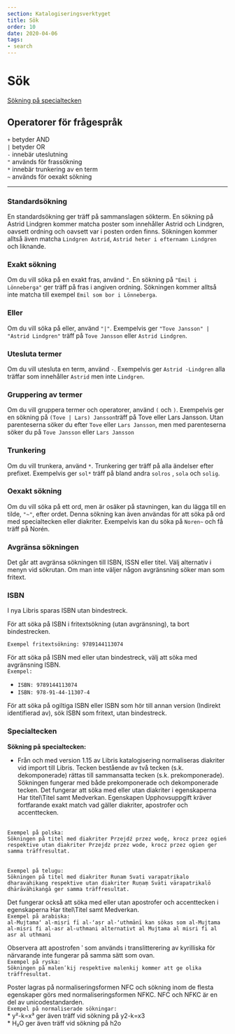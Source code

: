 ```yaml
---
section: Katalogiseringsverktyget
title: Sök
order: 10
date: 2020-04-06
tags:
- search
---
```


# Sök

[Sökning på specialtecken](#specialtecken)

## Operatorer för frågespråk

   `+` betyder AND  
   `|` betyder OR  
   `-` innebär uteslutning  
   `"` används för frassökning  
   `*` innebär trunkering av en term  
   `~` används för oexakt sökning

---

### Standardsökning

En standardsökning ger träff på sammanslagen sökterm. En sökning på Astrid Lindgren kommer matcha poster som innehåller Astrid och Lindgren, oavsett ordning och oavsett var i posten orden finns. Sökningen kommer alltså även matcha `Lindgren Astrid`, `Astrid heter i efternamn Lindgren` och liknande.

### Exakt sökning

Om du vill söka på en exakt fras, använd `"`. En sökning på `"Emil i Lönneberga"` ger träff på fras i angiven ordning. Sökningen kommer alltså inte matcha till exempel `Emil som bor i Lönneberga`.

### Eller

Om du vill söka på eller, använd `"|"`. Exempelvis ger `"Tove Jansson" | "Astrid Lindgren"` träff på `Tove Jansson` eller `Astrid Lindgren`.

### Utesluta termer

Om du vill utesluta en term, använd `-`. Exempelvis ger `Astrid -Lindgren` alla träffar som innehåller `Astrid` men inte `Lindgren`.

### Gruppering av termer 

Om du vill gruppera termer och operatorer, använd `(` och `)`. Exempelvis ger en sökning på `(Tove | Lars) Jansson`träff på Tove eller Lars Jansson. Utan parenteserna söker du efter `Tove` eller `Lars Jansson`, men med parenteserna söker du på `Tove Jansson` eller `Lars Jansson`

### Trunkering

Om du vill trunkera, använd `*`. Trunkering ger träff på alla ändelser efter prefixet. Exempelvis ger `sol*` träff på bland andra `solros` , `sola` och `solig`.  

### Oexakt sökning  

Om du vill söka på ett ord, men är osäker på stavningen, kan du lägga till en tilde, `"~"`, efter ordet. Denna sökning kan även användas för att söka på ord med specialtecken eller diakriter. Exempelvis kan du söka på `Noren~` och få träff på Norén.  

### Avgränsa sökningen

Det går att avgränsa sökningen till ISBN, ISSN eller titel. Välj alternativ i menyn vid sökrutan. Om man inte väljer någon avgränsning söker man som fritext. 

### ISBN

I nya Libris sparas ISBN utan bindestreck.  

För att söka på ISBN i fritextsökning (utan avgränsning), ta bort bindestrecken.  

```Exempel fritextsökning: 9789144113074```

För att söka på ISBN med eller utan bindestreck, välj att söka med avgränsning ISBN.
<br/>`Exempel:`
  * `ISBN: 9789144113074`
  * `ISBN: 978-91-44-11307-4`  

För att söka på ogiltiga ISBN eller ISBN som hör till annan version (Indirekt identifierad av), sök ISBN som fritext, utan bindestreck.  

### Specialtecken

**Sökning på specialtecken:**  
* Från och med version 1.15 av Libris katalogisering normaliseras diakriter vid import till Libris. Tecken bestående av två tecken (s.k. dekomponerade) rättas till sammansatta tecken (s.k. prekomponerade). Sökningen fungerar med både prekomponerade och dekomponerade tecken.
Det fungerar att söka med eller utan diakriter i egenskaperna Har titel\Titel samt Medverkan. Egenskapen Upphovsuppgift kräver fortfarande exakt match vad gäller diakriter, apostrofer och accenttecken.

<br/>`Exempel på polska:`
<br/>`Sökningen på titel med diakriter Przejdź przez wodę, krocz przez ogień respektive utan diakriter Przejdz przez wode, krocz przez ogien ger samma träffresultat.`

<br/>`Exempel på telugu:`
<br/>`Sökningen på titel med diakriter Runam Svati varapatrikalo dharavahikang respektive utan diakriter Ruṇaṃ Svāti vārapatrikalō dhārāvāhikaṅgā ger samma träffresultat.`

Det fungerar också att söka med eller utan apostrofer och accenttecken i egenskaperna Har titel\Titel samt Medverkan.
<br/>`Exempel på arabiska:`
<br/>`al-Mujtamaʻ al-miṣrī fī al-ʻaṣr al-ʻuthmānī kan sökas som al-Mujtama al-misri fi al-asr al-uthmani alternativt al Mujtama al misri fi al asr al uthmani`

Observera att apostrofen ʹ som används i translitterering av kyrilliska för närvarande inte fungerar på samma sätt som ovan.
<br/>`Exempel på ryska:`
<br/>`Sökningen på malenʹkij respektive malenkij kommer att ge olika träffresultat.`

Poster lagras på normaliseringsformen NFC och sökning inom de flesta egenskaper görs med normaliseringsformen NFKC. NFC och NFKC är en del av unicodestandarden.
<br/>`Exempel på normaliserade sökningar:`
  <br/>* y²-k=x³ ger även träff vid sökning på y2-k=x3
  <br/>* H₂O ger även träff vid sökning på h2o
